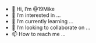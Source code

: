 - 👋 Hi, I’m @19Mike
- 👀 I’m interested in ...
- 🌱 I’m currently learning ...
- 💞️ I’m looking to collaborate on ...
- 📫 How to reach me ...

<!---
19Mike/19Mike is a ✨ special ✨ repository because its `README.md` (this file) appears on your GitHub profile.
You can click the Preview link to take a look at your changes.
--->
